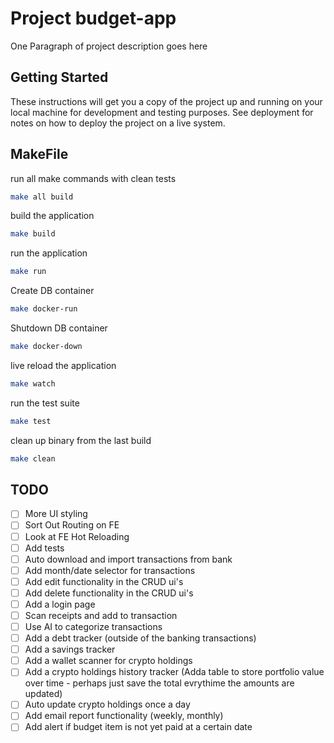 # Project budget-app

One Paragraph of project description goes here

## Getting Started

These instructions will get you a copy of the project up and running on your local machine for development and testing purposes. See deployment for notes on how to deploy the project on a live system.

## MakeFile

run all make commands with clean tests
```bash
make all build
```

build the application
```bash
make build
```

run the application
```bash
make run
```

Create DB container
```bash
make docker-run
```

Shutdown DB container
```bash
make docker-down
```

live reload the application
```bash
make watch
```

run the test suite
```bash
make test
```

clean up binary from the last build
```bash
make clean
```


## TODO

- [ ] More UI styling
- [ ] Sort Out Routing on FE
- [ ] Look at FE Hot Reloading
- [ ] Add tests
- [ ] Auto download and import transactions from bank
- [ ] Add month/date selector for transactions
- [ ] Add edit functionality in the CRUD ui's
- [ ] Add delete functionality in the CRUD ui's
- [ ] Add a login page
- [ ] Scan receipts and add to transaction
- [ ] Use AI to categorize transactions
- [ ] Add a debt tracker (outside of the banking transactions)
- [ ] Add a savings tracker
- [ ] Add a wallet scanner for crypto holdings
- [ ] Add a crypto holdings history tracker (Adda table to store portfolio value over time - perhaps just save the total evrythime the amounts are updated)
- [ ] Auto update crypto holdings once a day
- [ ] Add email report functionality (weekly, monthly)
- [ ] Add alert if budget item is not yet paid at a certain date